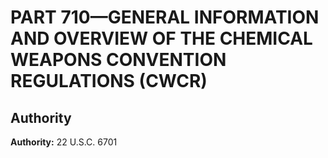 # PART 710—GENERAL INFORMATION AND OVERVIEW OF THE CHEMICAL WEAPONS CONVENTION REGULATIONS (CWCR)


## Authority

**Authority:** 22 U.S.C. 6701 

